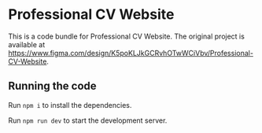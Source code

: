 
  # Professional CV Website

  This is a code bundle for Professional CV Website. The original project is available at https://www.figma.com/design/K5poKLJkGCRvhOTwWCiVbv/Professional-CV-Website.

  ## Running the code

  Run `npm i` to install the dependencies.

  Run `npm run dev` to start the development server.
  